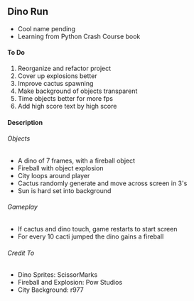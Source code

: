 ## Dino Run
- Cool name pending
- Learning from Python Crash Course book

#### To Do
1. Reorganize and refactor project
2. Cover up explosions better
3. Improve cactus spawning
4. Make background of objects transparent
5. Time objects better for more fps
6. Add high score text by high score

#### Description
###### Objects
- A dino of 7 frames, with a fireball object
- Fireball with object explosion
- City loops around player
- Cactus randomly generate and move across screen in 3's
- Sun is hard set into background

###### Gameplay
- If cactus and dino touch, game restarts to start screen
- For every 10 cacti jumped the dino gains a fireball

###### Credit To
- Dino Sprites: ScissorMarks
- Fireball and Explosion: Pow Studios
- City Background: r977
